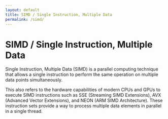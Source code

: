 ```yaml
---
layout: default
title: SIMD / Single Instruction, Multiple Data
permalink: /simd/
---
```


# SIMD / Single Instruction, Multiple Data

Single Instruction, Multiple Data (SIMD) is a parallel computing technique that allows a single instruction to perform the same operation on multiple data points simultaneously.

This also refers to the hardware capabilities of modern CPUs and GPUs to execute SIMD instructions such as SSE (Streaming SIMD Extensions), AVX (Advanced Vector Extensions), and NEON (ARM SIMD Architecture). These instruction sets provide a way to process multiple data elements in parallel in a single thread.